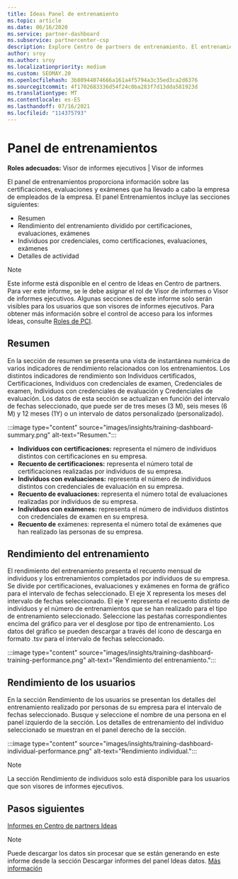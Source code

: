 ```yaml
---
title: Ideas Panel de entrenamiento
ms.topic: article
ms.date: 06/16/2020
ms.service: partner-dashboard
ms.subservice: partnercenter-csp
description: Explore Centro de partners de entrenamiento. El entrenamiento es uno de los informes disponibles en el área Centro de partners Ideas (PCI).
author: sroy
ms.author: sroy
ms.localizationpriority: medium
ms.custom: SEOMAY.20
ms.openlocfilehash: 3b80944074666a161a4f5794a3c35ed3ca2d6376
ms.sourcegitcommit: 4f1702683336d54f24c0ba283f7d13dda581923d
ms.translationtype: MT
ms.contentlocale: es-ES
ms.lasthandoff: 07/16/2021
ms.locfileid: "114375793"
---
```

# <a name="trainings-dashboard"></a>Panel de entrenamientos

**Roles adecuados:** Visor de informes ejecutivos | Visor de informes

El panel de entrenamientos proporciona información sobre las certificaciones, evaluaciones y exámenes que ha llevado a cabo la empresa de empleados de la empresa. El panel Entrenamientos incluye las secciones siguientes:

- Resumen
- Rendimiento del entrenamiento dividido por certificaciones, evaluaciones, exámenes
- Individuos por credenciales, como certificaciones, evaluaciones, exámenes
- Detalles de actividad

>[!NOTE] 
>Este informe está disponible en el centro de Ideas en Centro de partners. Para ver este informe, se le debe asignar el rol de Visor de informes o Visor de informes ejecutivos. Algunas secciones de este informe solo serán visibles para los usuarios que son visores de informes ejecutivos. Para obtener más información sobre el control de acceso para los informes Ideas, consulte [Roles de PCI](insights-roles.md).

## <a name="summary"></a>Resumen

En la sección de resumen se presenta una vista de instantánea numérica de varios indicadores de rendimiento relacionados con los entrenamientos. Los distintos indicadores de rendimiento son Individuos certificados, Certificaciones, Individuos con credenciales de examen, Credenciales de examen, Individuos con credenciales de evaluación y Credenciales de evaluación. Los datos de esta sección se actualizan en función del intervalo de fechas seleccionado, que puede ser de tres meses (3 M), seis meses (6 M) y 12 meses (1Y) o un intervalo de datos personalizado (personalizado). 

:::image type="content" source="images/insights/training-dashboard-summary.png" alt-text="Resumen.":::

- **Individuos con certificaciones:** representa el número de individuos distintos con certificaciones en su empresa.
- **Recuento de certificaciones:** representa el número total de certificaciones realizadas por individuos de su empresa.
- **Individuos con evaluaciones:** representa el número de individuos distintos con credenciales de evaluación en su empresa. 
- **Recuento de evaluaciones:** representa el número total de evaluaciones realizadas por individuos de su empresa.
- **Individuos con exámenes:** representa el número de individuos distintos con credenciales de examen en su empresa. 
- **Recuento de** exámenes: representa el número total de exámenes que han realizado las personas de su empresa.

## <a name="training-performance"></a>Rendimiento del entrenamiento

El rendimiento del entrenamiento presenta el recuento mensual de individuos y los entrenamientos completados por individuos de su empresa. Se divide por certificaciones, evaluaciones y exámenes en forma de gráfico para el intervalo de fechas seleccionado. El eje X representa los meses del intervalo de fechas seleccionado. El eje Y representa el recuento distinto de individuos y el número de entrenamientos que se han realizado para el tipo de entrenamiento seleccionado. Seleccione las pestañas correspondientes encima del gráfico para ver el desglose por tipo de entrenamiento. Los datos del gráfico se pueden descargar a través del icono de descarga en formato .tsv para el intervalo de fechas seleccionado.

:::image type="content" source="images/insights/training-dashboard-training-performance.png" alt-text="Rendimiento del entrenamiento.":::

## <a name="individuals-performance"></a>Rendimiento de los usuarios

En la sección Rendimiento de los usuarios se presentan los detalles del entrenamiento realizado por personas de su empresa para el intervalo de fechas seleccionado. Busque y seleccione el nombre de una persona en el panel izquierdo de la sección. Los detalles de entrenamiento del individuo seleccionado se muestran en el panel derecho de la sección.

:::image type="content" source="images/insights/training-dashboard-individual-performance.png" alt-text="Rendimiento individual.":::

>[!NOTE] 
> La sección Rendimiento de individuos solo está disponible para los usuarios que son visores de informes ejecutivos. 

## <a name="next-steps"></a>Pasos siguientes

[Informes en Centro de partners Ideas](partner-center-insights.md)

>[!NOTE] 
> Puede descargar los datos sin procesar que se están generando en este informe desde la sección Descargar informes del panel Ideas datos. [Más información](insights-download-reports.md)